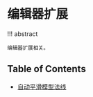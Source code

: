 # 编辑器扩展

!!! abstract

    编辑器扩展相关。

## Table of Contents

- [自动平滑模型法线](auto-smooth-model-normals.md)